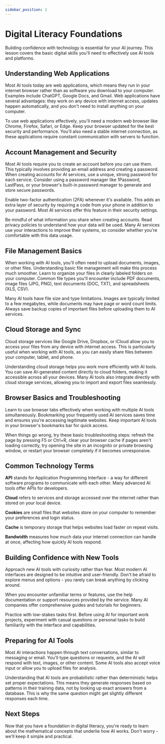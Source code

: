 ```yaml
---
sidebar_position: 2
---
```


# Digital Literacy Foundations

Building confidence with technology is essential for your AI journey. This lesson covers the basic digital skills you'll need to effectively use AI tools and platforms.

## Understanding Web Applications

Most AI tools today are web applications, which means they run in your internet browser rather than as software you download to your computer. Examples include ChatGPT, Google Docs, and Gmail. Web applications have several advantages: they work on any device with internet access, updates happen automatically, and you don't need to install anything on your computer.

To use web applications effectively, you'll need a modern web browser like Chrome, Firefox, Safari, or Edge. Keep your browser updated for the best security and performance. You'll also need a stable internet connection, as these applications require constant communication with servers to function.

## Account Management and Security

Most AI tools require you to create an account before you can use them. This typically involves providing an email address and creating a password. When creating accounts for AI services, use a unique, strong password for each service. Consider using a password manager like 1Password, LastPass, or your browser's built-in password manager to generate and store secure passwords.

Enable two-factor authentication (2FA) whenever it's available. This adds an extra layer of security by requiring a code from your phone in addition to your password. Most AI services offer this feature in their security settings.

Be mindful of what information you share when creating accounts. Read privacy policies to understand how your data will be used. Many AI services use your interactions to improve their systems, so consider whether you're comfortable with this data usage.

## File Management Basics

When working with AI tools, you'll often need to upload documents, images, or other files. Understanding basic file management will make this process much smoother. Learn to organize your files in clearly labeled folders on your computer. Common file types you'll encounter include PDF documents, image files (JPG, PNG), text documents (DOC, TXT), and spreadsheets (XLS, CSV).

Many AI tools have file size and type limitations. Images are typically limited to a few megabytes, while documents may have page or word count limits. Always save backup copies of important files before uploading them to AI services.

## Cloud Storage and Sync

Cloud storage services like Google Drive, Dropbox, or iCloud allow you to access your files from any device with internet access. This is particularly useful when working with AI tools, as you can easily share files between your computer, tablet, and phone.

Understanding cloud storage helps you work more efficiently with AI tools. You can save AI-generated content directly to cloud folders, making it accessible across all your devices. Many AI tools also integrate directly with cloud storage services, allowing you to import and export files seamlessly.

## Browser Basics and Troubleshooting

Learn to use browser tabs effectively when working with multiple AI tools simultaneously. Bookmarking your frequently used AI services saves time and ensures you're accessing legitimate websites. Keep important AI tools in your browser's bookmarks bar for quick access.

When things go wrong, try these basic troubleshooting steps: refresh the page by pressing F5 or Ctrl+R, clear your browser cache if pages aren't loading correctly, try opening the site in an incognito or private browsing window, or restart your browser completely if it becomes unresponsive.

## Common Technology Terms

**API** stands for Application Programming Interface - a way for different software programs to communicate with each other. Many advanced AI tools offer APIs for developers.

**Cloud** refers to services and storage accessed over the internet rather than stored on your local device.

**Cookies** are small files that websites store on your computer to remember your preferences and login status.

**Cache** is temporary storage that helps websites load faster on repeat visits.

**Bandwidth** measures how much data your internet connection can handle at once, affecting how quickly AI tools respond.

## Building Confidence with New Tools

Approach new AI tools with curiosity rather than fear. Most modern AI interfaces are designed to be intuitive and user-friendly. Don't be afraid to explore menus and options - you rarely can break anything by clicking around.

When you encounter unfamiliar terms or features, use the help documentation or support resources provided by the service. Many AI companies offer comprehensive guides and tutorials for beginners.

Practice with low-stakes tasks first. Before using AI for important work projects, experiment with casual questions or personal tasks to build familiarity with the interface and capabilities.

## Preparing for AI Tools

Most AI interactions happen through text conversations, similar to messaging or email. You'll type questions or requests, and the AI will respond with text, images, or other content. Some AI tools also accept voice input or allow you to upload files for analysis.

Understanding that AI tools are probabilistic rather than deterministic helps set proper expectations. This means they generate responses based on patterns in their training data, not by looking up exact answers from a database. This is why the same question might get slightly different responses each time.

## Next Steps

Now that you have a foundation in digital literacy, you're ready to learn about the mathematical concepts that underlie how AI works. Don't worry - we'll keep it simple and practical.